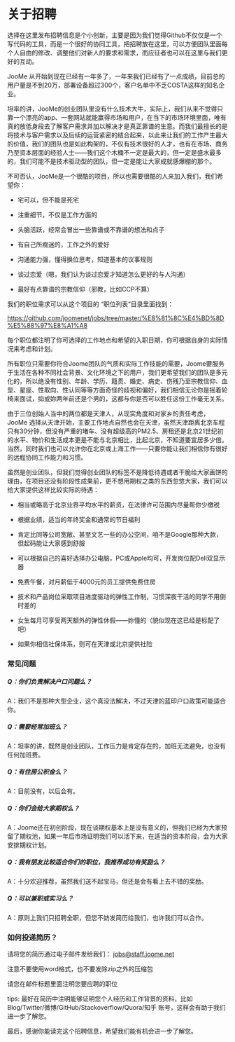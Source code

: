 # 关于招聘

选择在这里发布招聘信息是个小创新，主要是因为我们觉得Github不仅仅是一个写代码的工具，而是一个很好的协同工具，把招聘放在这里，可以方便团队里面每个人自由的修改、调整他们对新人的要求和需求，而应征者也可以在这里与我们更好的互动。

JooMe 从开始到现在已经有一年多了，一年来我们已经有了一点成绩，目前总的用户量是不到20万，部署设备超过300个，客户名单中不乏COSTA这样的知名企业。

坦率的讲，JooMe的创业团队里没有什么技术大牛，实际上，我们从来不觉得只靠一个漂亮的app、一套网站就能赢得市场和用户，在当下的市场环境里面，唯有真的放低身段去了解客户需求并加以解决才是真正靠谱的生意。而我们最擅长的是将技术与客户需求以及后续的运营紧密的结合起来，以此来让我们的工作产生最大的价值，我们的团队也是如此构架的，不仅有技术很好的人才，也有在市场、商务乃至资本层面的经验人士——我们这个木桶不一定是最大的，但一定是盛水最多的，我们可能不是技术驱动型的团队，但一定是能让大家成就感爆棚的那个。

不可否认，JooMe是一个很酷的项目，所以也需要很酷的人来加入我们，我们希望你：

- 宅可以，但不能是死宅

- 注重细节，不仅是工作方面的

- 头脑活跃，经常会冒出一些靠谱或不靠谱的想法和点子

- 有自己所痴迷的，工作之外的爱好

- 沟通能力强，懂得换位思考，知道基本的议事规则

- 谈过恋爱（嗯，我们认为谈过恋爱才知道怎么更好的与人沟通）

- 最好有点靠谱的宗教信仰（邪教，比如CCP不算）

我们的职位需求可以从这个项目的 “职位列表”目录里面找到：

<https://github.com/joomenet/jobs/tree/master/%E8%81%8C%E4%BD%8D%E5%88%97%E8%A1%A8>

每个职位都注明了你可选择的工作地点和希望的入职日期，你可根据自身的实际情况来考虑和计划。

所有职位只需要你符合Joome团队的气质和实际工作技能的需要，Joome要服务于生活在各种不同社会背景、文化环境之下的用户，我们更希望我们的团队是多元化的，所以绝没有性别、年龄、学历、籍贯、婚史、病史、伤残乃至宗教信仰、血型、星座、性取向、性认同等等方面奇怪的歧视和偏好，我们相信无论你是摇着轮椅来面试，抑或妳两年前还是个男的，这都与你是否可以胜任这份工作毫无关系。

由于三位创始人当中的两位都是天津人，从现实角度和对家乡的责任考虑，JooMe 选择从天津开始，主要工作地点自然也会在天津，虽然天津距离北京车程只有30分钟，但没有严重的堵车、没有超级高的PM2.5、房租还是北京21世纪初的水平、物价和生活成本更是不能与北京相比，比起北京，不知道要宜居多少倍。当然，同时我们也可以允许你在北京或上海工作——只要你能让我们相信你有很好的远程协同工作能力和习惯。

虽然是创业团队，但我们觉得创业团队的标签不是降低待遇或者干脆给大家画饼的理由，在项目还没有阶段性成果前，更不想用期权之类的东西忽悠大家，我们可以给大家提供这样比较实际的待遇：

- 相当或略高于北京业界平均水平的薪资，在法律许可范围内尽量帮你少缴税

- 根据业绩，适当的年终奖金和通常的节日福利

- 肯定比同等公司宽敞、甚至文艺一些的办公空间，咱不是Google那种大款，但起码能让大家感到舒服

- 可以根据自己的喜好选择办公电脑，PC或Apple均可，开发岗位配Dell双显示器

- 免费午餐，对月薪低于4000元的员工提供免费住房

- 技术和产品岗位采取项目进度驱动的弹性工作制，习惯深夜干活的同学不用倒时差的

- 女生每月可享受两天额外的弹性休假——妳懂的（貌似现在这已经是标配了吧）

- 如果你相信社保体系，则可在天津或北京提供社险

### 常见问题

##### Q：你们负责解决户口问题么？

A：我们不是那种大型企业，这个真没法解决，不过天津的蓝印户口政策可能适合你。


##### Q：需要经常加班么？

A：坦率的讲，既然是创业团队，工作压力是肯定存在的，加班无法避免，也没有任何加班费。


##### Q：有住房公积金么？

A：目前没有，以后会有。


##### Q：你们会给大家期权么？

A：Joome还在初创阶段，现在谈期权基本上是没有意义的，但我们已经为大家预留了期权池，如果一年后市场证明我们可以活下来，在适当的资本阶段，会为大家安排期权计划。


##### Q：我有朋友比较适合你们的职位，我推荐成功有奖励么？

A：十分欢迎推荐，虽然我们送不起宝马，但还是会有看上去不错的奖励。


##### Q：可以兼职或实习么？

A：原则上我们只招聘全职，但您不妨发简历给我们，也许我们可以合作。

### 如何投递简历？

请将您的简历通过电子邮件发给我们： <jobs@staff.joome.net>

注意不要使用word格式，也不要发除zip之外的压缩包

请您在邮件标题里面注明您要应聘的职位

tips: 最好在简历中注明能够证明您个人经历和工作背景的资料，比如 Blog/Twitter/微博/GitHub/Stackoverflow/Quora/知乎 账号，这样会有助于我们进一步了解您。

最后，感谢你能读完这个招聘信息，希望我们能有机会进一步了解您。

